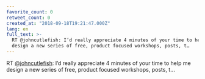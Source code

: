 ```yaml
---
favorite_count: 0
retweet_count: 0
created_at: "2018-09-18T19:21:47.000Z"
lang: en
full_text: >-
  RT @johncutlefish: I’d really appreciate 4 minutes of your time to help me
  design a new series of free, product focused workshops, posts, t…
---
```


RT [@johncutlefish](https://twitter.com/johncutlefish): I’d really appreciate 4
minutes of your time to help me design a new series of free, product focused
workshops, posts, t…
